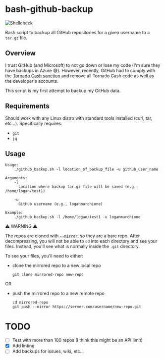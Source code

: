 # bash-github-backup

[![Shellcheck](https://github.com/loganmarchione/bash-github-backup/actions/workflows/main.yml/badge.svg)](https://github.com/loganmarchione/bash-github-backup/actions/workflows/main.yml)

Bash script to backup all GitHub repositories for a given username to a `tar.gz` file.

## Overview
I trust GitHub (and Microsoft) to not go down or lose my code (I'm sure they have backups in Azure 😅). However, recently, GitHub had to comply with the [Tornado Cash sanction](https://www.theregister.com/2022/08/10/github_tornado_cookies/) and remove all Tornado Cash code as well as the developer's accounts.

This script is my first attempt to backup my GitHub data.

## Requirements
Should work with any Linux distro with standard tools installed (curl, tar, etc...). Specifically requires: 
- `git`
- `jq`

## Usage
```
Usage:
    ./github_backup.sh -l location_of_backup_file -u github_user_name

Arguments:
    -l
      Location where backup tar.gz file will be saved (e.g., /home/logan/test1)

    -u
      GitHub username (e.g., loganmarchione)

Example:
    ./github_backup.sh -l /home/logan/test1 -u loganmarchione
```

⚠️ WARNING ⚠️

The repos are cloned with [`--mirror`](https://git-scm.com/docs/git-clone#Documentation/git-clone.txt---mirror), so they are a bare repo. After decompressing, you will not be able to `cd` into each directory and see your files. Instead, you'll see what is normally inside the `.git` directory.

To see your files, you'll need to either:

- clone the mirrored repo to a new local repo

  ```
  git clone mirrored-repo new-repo
  ```

OR

- push the mirrored repo to a new remote repo

  ```
  cd mirrored-repo
  git push --mirror https://server.com/username/new-repo.git
  ```


# TODO
- [ ] Test with more than 100 repos (I think this might be an API limit)
- [x] Add linting
- [ ] Add backups for issues, wiki, etc...